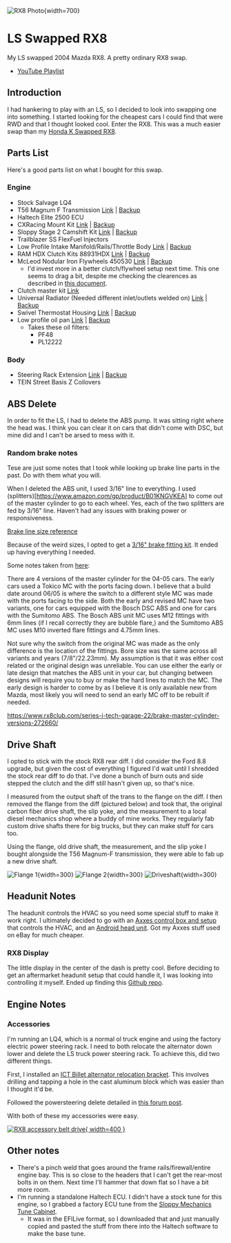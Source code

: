 ![RX8 Photo](./rx8.jpg){width=700}

# LS Swapped RX8
My LS swapped 2004 Mazda RX8. A pretty ordinary RX8 swap.

- [YouTube Playlist](https://www.youtube.com/watch?v=roqDr_wmshs&list=PLFQKxsMzgSbjZnwXcpXVVN8Lz_NSmB76C)

## Introduction
I had hankering to play with an LS, so I decided to look into swapping one into something. I started looking for the cheapest cars I could find that were RWD and that I thought looked cool. Enter the RX8. This was a much easier swap than my [Honda K Swapped RX8](/Hondaru/Index.md).

## Parts List
Here's a good parts list on what I bought for this swap.

### Engine
 - Stock Salvage LQ4
 - T56 Magnum F Transmission [Link](https://www.grannasracing.com/collections/transmissions/prod…-f-transmission-6-speed-tuet16363-wide-ratio-2-97-first-gear) | [Backup](./parts/Trans.pdf)
 - Haltech Elite 2500 ECU
 - CXRacing Mount Kit [Link](https://www.cxracing.com/engine-swap-kit-mazda-rx-8-ls1) | [Backup](./parts/Mounts.pdf)
 - Sloppy Stage 2 Camshift Kit [Link](https://www.ebay.com/itm/324504557278) | [Backup](./parts/Cam.pdf)
 - Trailblazer SS FlexFuel Injectors
 - Low Profile Intake Manifold/Rails/Throttle Body [Link](https://www.ebay.com/itm/265796398463) | [Backup](./parts/IntakeManifold.pdf)
 - RAM HDX Clutch Kits 88931HDX [Link](https://www.summitracing.com/parts/RAM-88931HDX) | [Backup](./parts/Clutch.pdf)
 - McLeod Nodular Iron Flywheels 450530 [Link](https://www.summitracing.com/parts/MCL-450530) | [Backup](./parts/Flywheel.pdf)
   - I'd invest more in a better clutch/flywheel setup next time. This one seems to drag a bit, despite me checking the clearences as described in [this document](https://www.tickperformance.com/tick-performance-slave-cylinder-shim-kit-3-pack/).
 - Clutch master kit [Link](https://v8roadsters.com/product/rx8-lfx-ls-clutch-kit/)
 - Universal Radiator (Needed different inlet/outlets welded on) [Link](https://www.ebay.com/itm/274869186448) | [Backup](./parts/Radiator.pdf)
 - Swivel Thermostat Housing [Link](https://www.ebay.com/itm/174679658880) | [Backup](./parts/Thermostat.pdf)
 - Low profile oil pan [Link](https://www.amazon.com/gp/product/B09VX9QHNJ) | [Backup](./parts/OilPan.pdf)
   - Takes these oil filters:
     - PF48
     - PL12222

 ### Body
 - Steering Rack Extension [Link](https://www.cxracing.com/SS-PIP-RX8-STEERING) | [Backup](./parts/SteeringExtension.pdf)
 - TEIN Street Basis Z Coilovers



## ABS Delete
In order to fit the LS, I had to delete the ABS pump. It was sitting right where the head was. I think you can clear it on cars that didn't come with DSC, but mine did and I can't be arsed to mess with it.

### Random brake notes
Tese are just some notes that I took while looking up brake line parts in the past. Do with them what you will. 

When I deleted the ABS unit, I used 3/16" line to everything. I used (splitters)[https://www.amazon.com/gp/product/B01KNGVKEA] to come out of the master cylinder to go to each wheel. Yes, each of the two splitters are fed by 3/16" line. Haven't had any issues with braking power or responsiveness. 

[Brake line size reference](https://ricksfreeautorepairadvice.com/brake-line-fitting/)

Because of the weird sizes, I opted to get a [3/16" brake fitting kit](https://www.amazon.com/gp/product/B07BMZDKXD). It ended up having everything I needed.

Some notes taken from [here](https://www.rx8club.com/series-i-tech-garage-22/brake-master-cylinder-versions-272660/):

There are 4 versions of the master cylinder for the 04-05 cars. The early cars used a Tokico MC with the ports facing down. I believe that a build date around 06/05 is where the switch to a different style MC was made with the ports facing to the side.
Both the early and revised MC have two variants, one for cars equipped with the Bosch DSC ABS and one for cars with the Sumitomo ABS. The Bosch ABS unit MC uses M12 fittings with 6mm lines (if I recall correctly they are bubble flare,) and the Sumitomo ABS MC uses M10 inverted flare fittings and 4.75mm lines.

Not sure why the switch from the original MC was made as the only difference is the location of the fittings. Bore size was the same across all variants and years (7/8"/22.23mm). My assumption is that it was either cost related or the original design was unreliable.
You can use either the early or late design that matches the ABS unit in your car, but changing between designs will require you to buy or make the hard lines to match the MC. The early design is harder to come by as I believe it is only available new from Mazda, most likely you will need to send an early MC off to be rebuilt if needed.


https://www.rx8club.com/series-i-tech-garage-22/brake-master-cylinder-versions-272660/

## Drive Shaft
I opted to stick with the stock RX8 rear diff. I did consider the Ford 8.8 upgrade, but given the cost of everything I figured I'd wait until I shredded the stock rear diff to do that. I've done a bunch of burn outs and side stepped the clutch and the diff still hasn't given up, so that's nice.

I measured from the output shaft of the trans to the flange on the diff. I then removed the flange from the diff (pictured below) and took that, the original carbon fiber drive shaft, the slip yoke, and the measurement to a local diesel mechanics shop where a buddy of mine works. They regularly fab custom drive shafts there for big trucks, but they can make stuff for cars too.

Using the flange, old drive shaft, the measurement, and the slip yoke I bought alongside the T56 Magnum-F transmission, they were able to fab up a new drive shaft.

![Flange 1](./Flange1.jpg){width=300} ![Flange 2](./Flange2.jpg){width=300} ![Driveshaft](./Driveshaft.jpg){width=300}

## Headunit Notes
The headunit controls the HVAC so you need some special stuff to make it work right. I ultimately decided to go with an [Axxes control box and setup](https://axxessinterfaces.com/product/95-7510) that controls the HVAC, and an [Android head unit](https://www.amazon.com/gp/product/B09FK3KDWN). Got my Axxes stuff used on eBay for much cheaper.

### RX8 Display
The little display in the center of the dash is pretty cool. Before deciding to get an aftermarket headunit setup that could handle it, I was looking into controlling it myself. Ended up finding this [Github repo](https://github.com/TonyChatfield/S1-RX8-AC-Display-controller).

## Engine Notes
### Accessories
I'm running an LQ4, which is a normal ol truck engine and using the factory electric power steering rack. I need to both relocate the alternator down lower and delete the LS truck power steering rack. To achieve this, did two different things.

First, I installed an [ICT Billet alternator relocation bracket](https://www.amazon.com/gp/product/B00NY51SBI). This involves drilling and tapping a hole in the cast aluminum block which was easier than I thought it'd be. 

Followed the powersteering delete detailed in [this forum post](https://www.s10forum.com/threads/power-steering-delete-on-ls1-engine.851875/).

With both of these my accessories were easy.

[![RX8 accessory belt drive](./LS1PSDeleteBeltRouting.jpg){ width=400 }](./LS1PSDeleteBeltRouting.jpg)


## Other notes
 - There's a pinch weld that goes around the frame rails/firewall/entire engine bay. This is so close to the headers that I can't get the rear-most bolts in on them. Next time I'll hammer that down flat so I have a bit more room.
 - I'm running a standalone Haltech ECU. I didn't have a stock tune for this engine, so I grabbed a factory ECU tune from the [Sloppy Mechanics Tune Cabinet](https://sites.google.com/site/sloppywiki/tunecabinet).
   - It was in the EFILive format, so I downloaded that and just manually copied and pasted the stuff from there into the Haltech software to make the base tune.